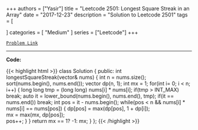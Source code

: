 
+++
authors = ["Yasir"]
title = "Leetcode 2501: Longest Square Streak in an Array"
date = "2017-12-23"
description = "Solution to Leetcode 2501"
tags = [
    
]
categories = [
    "Medium"
]
series = ["Leetcode"]
+++



[`Problem Link`](https://leetcode.com/problems/longest-square-streak-in-an-array/description/)

---

**Code:**

{{< highlight html >}}
class Solution {
public:
    int longestSquareStreak(vector<int>& nums) {
        int n = nums.size();
        sort(nums.begin(), nums.end());
        vector<int> dp(n, 1);
        int mx = 1;
        for(int i= 0; i < n; i++) {
            long long tmp = (long long) nums[i] * nums[i];
            if(tmp > INT_MAX) break;
            auto it = lower_bound(nums.begin(), nums.end(), tmp);
            if(it == nums.end()) break;
            int pos = it - nums.begin();
            while(pos < n && nums[i] * nums[i] == nums[pos]) {
                    dp[pos] = max(dp[pos], 1 + dp[i]);                
                    mx = max(mx, dp[pos]);  
                    pos++;
            }
        }
        return mx == 1? -1: mx;
    }
};
{{< /highlight >}}

